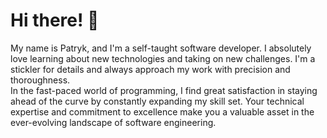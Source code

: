 <h1 align="left">Hi there! 👋</h1> 
<p>My name is Patryk, and I'm a self-taught software developer. I absolutely love learning about new technologies and taking on new challenges. I'm a stickler for details and always approach my work with precision and thoroughness.<br>In the fast-paced world of programming, I find great satisfaction in staying ahead of the curve by constantly expanding my skill set. Your technical expertise and commitment to excellence make you a valuable asset in the ever-evolving landscape of software engineering.</p>
